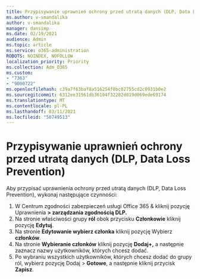 ```yaml
---
title: Przypisywanie uprawnień ochrony przed utratą danych (DLP, Data Loss Prevention)
ms.author: v-smandalika
author: v-smandalika
manager: dansimp
ms.date: 02/19/2021
audience: Admin
ms.topic: article
ms.service: o365-administration
ROBOTS: NOINDEX, NOFOLLOW
localization_priority: Priority
ms.collection: Adm_O365
ms.custom:
- "7363"
- "9000722"
ms.openlocfilehash: c39a7f63baf8a516254f0bc02755cd2c0931b0e2
ms.sourcegitcommit: 6312ee31561db36104f32282d019d069ede69174
ms.translationtype: MT
ms.contentlocale: pl-PL
ms.lasthandoff: 03/11/2021
ms.locfileid: "50749513"
---
```

# <a name="assign-data-loss-prevention-dlp-permissions"></a>Przypisywanie uprawnień ochrony przed utratą danych (DLP, Data Loss Prevention)

Aby przypisać uprawnienia ochrony przed utratą danych (DLP, Data Loss Prevention), wykonaj następujące czynności:

1. W Centrum zgodności zabezpieczeń usługi Office 365 & kliknij pozycję Uprawnienia **> zarządzania zgodnością DLP.**
2. Na stronie właściwości grupy **ról** obok przycisku **Członkowie** kliknij pozycję **Edytuj**.
3. Na stronie **Edytowanie wybierz członka** kliknij pozycję Wybierz **członków**.
4. Na stronie **Wybieranie członków** kliknij pozycję **Dodaj+,** a następnie zaznacz nazwy użytkowników, których chcesz dodać.
5. Po wybraniu wszystkich użytkowników, których chcesz dodać do grupy ról, wybierz pozycję Dodaj > **Gotowe**, a następnie kliknij przycisk **Zapisz**.
